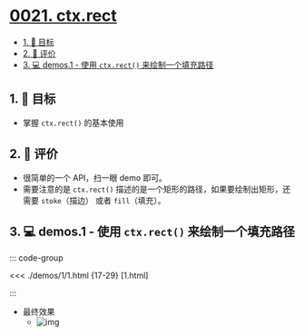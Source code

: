 # [0021. ctx.rect](https://github.com/Tdahuyou/TNotes.canvas/tree/main/notes/0021.%20ctx.rect)

<!-- region:toc -->

- [1. 🎯 目标](#1--目标)
- [2. 🫧 评价](#2--评价)
- [3. 💻 demos.1 - 使用 `ctx.rect()` 来绘制一个填充路径](#3--demos1---使用-ctxrect-来绘制一个填充路径)

<!-- endregion:toc -->

## 1. 🎯 目标

- 掌握 `ctx.rect()` 的基本使用

## 2. 🫧 评价

- 很简单的一个 API，扫一眼 demo 即可。
- 需要注意的是 `ctx.rect()` 描述的是一个矩形的路径，如果要绘制出矩形，还需要 `stoke`（描边） 或者 `fill`（填充）。

## 3. 💻 demos.1 - 使用 `ctx.rect()` 来绘制一个填充路径

::: code-group

<<< ./demos/1/1.html {17-29} [1.html]

:::

- 最终效果
  - ![img](https://cdn.jsdelivr.net/gh/Tdahuyou/imgs@main/2024-10-04-00-48-50.png)
